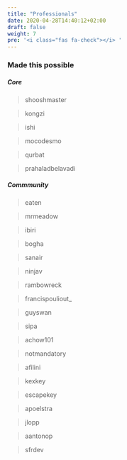 ```yaml
---
title: "Professionals"
date: 2020-04-28T14:40:12+02:00
draft: false
weight: 7
pre: '<i class="fas fa-check"></i> '
---
```



### Made this possible

##### Core

> shooshmaster

> kongzi

> ishi

> mocodesmo

> qurbat

> prahaladbelavadi

##### Commmunity

> eaten

> mrmeadow

> ibiri

> bogha

> sanair

> ninjav

> rambowreck

> francispouliout_

> guyswan
 
> sipa

> achow101

> notmandatory

> afilini 

> kexkey 

> escapekey

> apoelstra

> jlopp

> aantonop

> sfrdev

